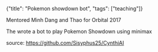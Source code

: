 {"title": "Pokemon showdown bot", "tags": ["teaching"]}

Mentored Minh Dang and Thao for Orbital 2017

The wrote a bot to play Pokemon Showdown using minimax

source: https://github.com/Sisyphus25/CynthiAI

